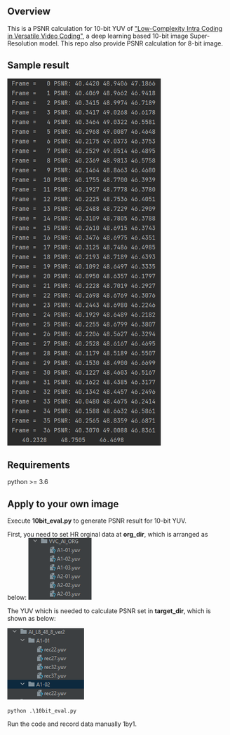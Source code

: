 
## Overview
This is a PSNR calculation for 10-bit YUV of ["Low-Complexity Intra Coding in Versatile Video Coding"]( https://ieeexplore.ieee.org/document/9690615), a deep learning based 10-bit image Super-Resolution model.
This repo also provide PSNR calculation for 8-bit image.

## Sample result

![img_1.png](img/img_1.png)

## Requirements

python >= 3.6


## Apply to your own image
 
Execute **10bit_eval.py** to generate PSNR result for 10-bit YUV.

First, you need to set HR orginal data at **org_dir**, which is arranged as below:
![img.png](img/img.png)


The YUV which is needed to calculate PSNR set in **target_dir**, which is shown as below:

![img_2.png](img/img_2.png)


```
python .\10bit_eval.py
```

Run the code and record data manually 1by1.

